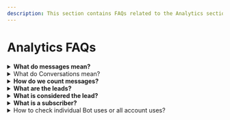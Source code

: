 ```yaml
---
description: This section contains FAQs related to the Analytics section
---
```


# Analytics FAQs

<details>

<summary><strong>What do messages mean?</strong></summary>

Messages are the count of messages sent by a eleapi during a conversation. You are assigned a specific number of messages per billing period according to your plan that you can see on your dashboard.

</details>

<details>

<summary>What do Conversations mean?</summary>

Conversations are the unique chat sessions visitors engage with your eleapi during their visit. You can track your conversations with your dashboard and the inbox dashboard. A conversation terminates when a user closes the chat widget.

</details>

<details>

<summary><strong>How do we count messages?</strong></summary>

We count only the messages the eleapi sends to the bot user during any billing period. It will not count any messages sent by the user.

</details>

<details>

<summary><strong>What are the leads?</strong></summary>

The people who leave their contact information, like phone numbers and email addresses, are considered leads. A lead is part of qualified traffic on your website. These visitors have a high chance of purchasing your services or products.

</details>

<details>

<summary><strong>What is considered the lead?</strong></summary>

The visitors who leave their contact information, like phone numbers and email addresses, are leads with our chatbots. In your eleapi, you can mark any question for lead consideration. If the user replies to that question, it will be considered a lead.

</details>

<details>

<summary><strong>What is a subscriber?</strong></summary>

Anyone who interacts with Telegram, WhatsApp, and the Facebook bot is considered a subscriber. Subscribers are visible on your Analytics dashboard. You may find them as a contact as well.

</details>

<details>

<summary>How to check individual Bot uses or all account uses?</summary>

1. You can check out all users on your account in the Analytics. It has a detailed summary of both categories.
2. To Check All Bot Uses, Navigate To Analytics.
3. Find the "Analytics Summary" Tab
4. Change The Leftmost dropdown to all bots and the rightmost dropdown to the period you want (weekly, monthly, yearly)
5. To Check A Specific Bot Usage, Navigate To Analytics.
6. Find the "Analytics Summary" Tab
7. Change The Leftmost dropdown to the Bot you want to check for and the rightmost dropdown to the time period you want (weekly, monthly, yearly)

</details>

